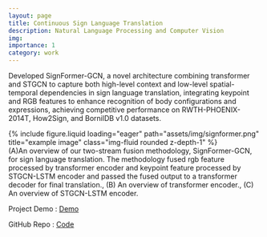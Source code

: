 ```yaml
---
layout: page
title: Continuous Sign Language Translation
description: Natural Language Processing and Computer Vision
img: 
importance: 1
category: work
---
```



Developed SignFormer-GCN, a novel architecture combining transformer and STGCN to capture both high-level context and low-level spatial-temporal dependencies in sign language translation, integrating keypoint and RGB features to enhance recognition of body configurations and expressions, achieving competitive performance on RWTH-PHOENIX-2014T, How2Sign, and BornilDB v1.0 datasets.

<div class="row">
    <div class="col-sm mt-3 mt-md-0">
        {% include figure.liquid loading="eager" path="assets/img/signformer.png" title="example image" class="img-fluid rounded z-depth-1" %}
    </div>
</div>
<div class="caption">
   (A)An overview of our two-stream fusion methodology, SignFormer-GCN, for sign language translation. The methodology fused rgb feature processed by transformer encoder and keypoint feature processed by STGCN-LSTM encoder and passed the fused output to a transformer decoder for final translation., (B) An overview of transformer encoder., (C) An overview of STGCN-LSTM encoder.
</div>


Project Demo : [Demo](https://drive.google.com/drive/folders/1ykrF3_4a9QtSUaAGZxTbI6ATz6IoftSe)

GitHub Repo : [Code](https://github.com/rabeya-akter/SignLanguageTranslation) 

